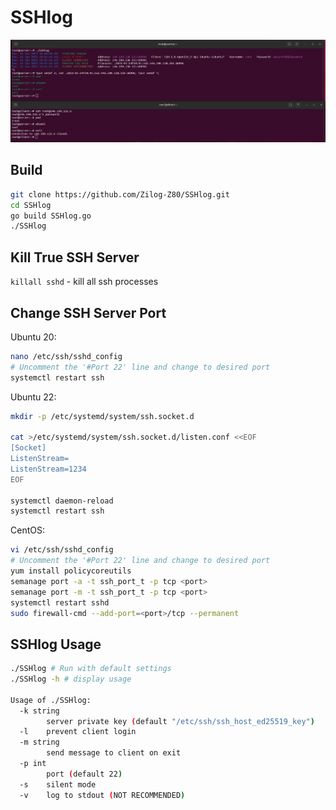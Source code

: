 # SSHlog
![example](example.png)

## Build
```bash
git clone https://github.com/Zilog-Z80/SSHlog.git
cd SSHlog
go build SSHlog.go
./SSHlog
```

## Kill True SSH Server
`killall sshd` - kill all ssh processes  

## Change SSH Server Port
Ubuntu 20:  
```bash
nano /etc/ssh/sshd_config
# Uncomment the '#Port 22' line and change to desired port
systemctl restart ssh  
```

Ubuntu 22:
```bash
mkdir -p /etc/systemd/system/ssh.socket.d

cat >/etc/systemd/system/ssh.socket.d/listen.conf <<EOF
[Socket]
ListenStream=
ListenStream=1234
EOF

systemctl daemon-reload
systemctl restart ssh
```

CentOS:
```bash
vi /etc/ssh/sshd_config
# Uncomment the '#Port 22' line and change to desired port
yum install policycoreutils
semanage port -a -t ssh_port_t -p tcp <port>
semanage port -m -t ssh_port_t -p tcp <port>
systemctl restart sshd
sudo firewall-cmd --add-port=<port>/tcp --permanent
```

## SSHlog Usage
```bash
./SSHlog # Run with default settings
./SSHlog -h # display usage

Usage of ./SSHlog:
  -k string
    	server private key (default "/etc/ssh/ssh_host_ed25519_key")
  -l	prevent client login
  -m string
    	send message to client on exit
  -p int
    	port (default 22)
  -s	silent mode
  -v	log to stdout (NOT RECOMMENDED)
```